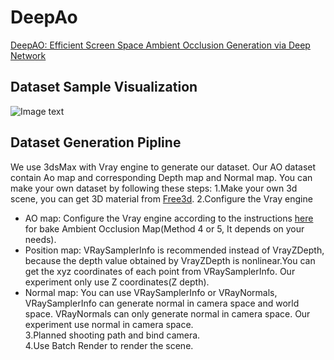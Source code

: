 # DeepAo
[DeepAO: Efficient Screen Space Ambient Occlusion Generation via Deep Network](https://ieeexplore.ieee.org/document/9052668)

## Dataset Sample Visualization
![Image text](https://raw.githubusercontent.com/dokju15692002156/DeepAo/master/img/DATASET.png)

## Dataset Generation Pipline  
We use 3dsMax with Vray engine to generate our dataset. Our AO dataset contain Ao map and corresponding Depth map and Normal map. You can make your own dataset by following these steps: 
  1.Make your own 3d scene, you can get 3D material from [Free3d](https://free3d.com/zh/?__cf_chl_captcha_tk__=de16bd0727a079082c4c7c81bae2e15d16fb5fb9-1587184515-0-AbhP8f7FreGGyussw_P5ZZT-4NMkKXy6WY4tHAbts9CK-Xi-X-cwEBMTpZwo0n099A7FZiqv1OwzTvXf9oAs5swy0eG-ZHeH66MprcCtesmypmZ1MmIwWlPJc5iQMfc21AhD9xhd3zUUCBzDK37QHM92Xju3xRpwpLcpDBmldcD2RtRKVQVX6InO3Md9_lq4FTqAaYfJgE5az3oQZI5r3IDJ-rUMoQ8E3XpJmh4uVohqqZ_Spj7hgbLFVuJrSjypJFiXuyZVic4nXMjTfZgEYpzzUPrhQH_B8v03KCtVtNu7U_Y49t0BkSLQZOPL5rhu8DOUTj4lkMqddFf6uYzA-o1g2T0LxTeQQC3UV7viUMyFdCGH2CgZ8GE41CfAy1aLKg).
  2.Configure the Vray engine
  - AO map: Configure the Vray engine according to the instructions [here](http://www.laurenscorijn.com/articles/ambient-occlusion-baking)  for bake Ambient Occlusion Map(Method 4 or 5, It depends on your needs).  
  - Position map: VRaySamplerInfo is recommended instead of VrayZDepth, because the depth value obtained by VrayZDepth is nonlinear.You can get the xyz coordinates of each point from VRaySamplerInfo. Our experiment only use Z coordinates(Z depth).   
   - Normal map: You can use VRaySamplerInfo or VRayNormals, VRaySamplerInfo can generate normal in camera space and world space. VRayNormals can only generate normal in camera space. Our experiment use normal in camera space.  
   3.Planned shooting path and bind camera.  
   4.Use Batch Render to render the scene.
   
